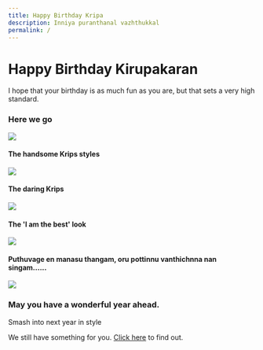 ```yaml
---
title: Happy Birthday Kripa
description: Inniya puranthanal vazhthukkal
permalink: /
---
```


# Happy Birthday Kirupakaran

I hope that your birthday is as much fun as you are, but that sets a very high standard.

### Here we go

![](/media/img1.jpeg)

#### The handsome Krips styles

![](/media/imgst.jpeg)

#### The daring Krips

![](/media/img2.jpeg)

#### The 'I am the best' look

![](/media/img3.jpeg)

#### Puthuvage en manasu thangam, oru pottinnu vanthichnna nan singam......

![](/media/img4.jpeg)

### May you have a wonderful year ahead.

Smash into next year in style

We still have something for you. [Click here](/hbdKrips/surprise) to find out.
